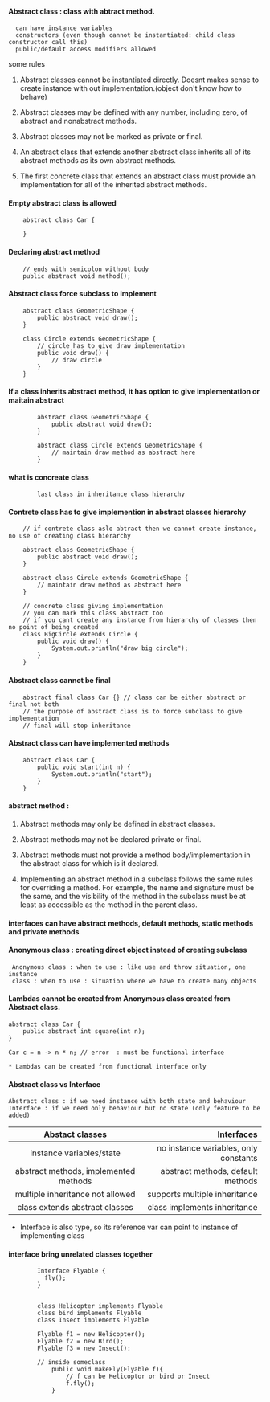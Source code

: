 #### Abstract class : class with abtract method.
    
      can have instance variables
      constructors (even though cannot be instantiated: child class constructor call this)
      public/default access modifiers allowed        

some rules 

1. Abstract classes cannot be instantiated directly. 
    Doesnt makes sense to create instance with out implementation.(object don't know how to behave)

2. Abstract classes may be defined with any number, including zero, of abstract and nonabstract methods.

3. Abstract classes may not be marked as private or final.

4. An abstract class that extends another abstract class inherits all of its abstract methods
as its own abstract methods.

5. The first concrete class that extends an abstract class must provide an implementation
for all of the inherited abstract methods.


#### Empty abstract class is allowed

        abstract class Car {

        }

#### Declaring abstract method

        // ends with semicolon without body
        public abstract void method();
        
#### Abstract class force subclass to implement

        abstract class GeometricShape {
            public abstract void draw();
        }

        class Circle extends GeometricShape {
            // circle has to give draw implementation
            public void draw() {
                // draw circle
            }
        }

#### If a class inherits abstract method, it has option to give implementation or maitain abstract

            abstract class GeometricShape {
                public abstract void draw();
            }

            abstract class Circle extends GeometricShape {
                // maintain draw method as abstract here
            }

#### what is concreate class

            last class in inheritance class hierarchy

#### Contrete class has to give implemention in abstract classes hierarchy 
    
        // if contrete class aslo abtract then we cannot create instance, no use of creating class hierarchy
        
        abstract class GeometricShape {
            public abstract void draw();
        }

        abstract class Circle extends GeometricShape {
            // maintain draw method as abstract here
        }

        // concrete class giving implementation
        // you can mark this class abstract too
        // if you cant create any instance from hierarchy of classes then no point of being created
        class BigCircle extends Circle {
            public void draw() {
                System.out.println("draw big circle");
            }
        }


#### Abstract class cannot be final

        abstract final class Car {} // class can be either abstract or final not both
        // the purpose of abstract class is to force subclass to give implementation
        // final will stop inheritance

#### Abstract class can have implemented methods

        abstract class Car {
            public void start(int n) {
                System.out.println("start");
            }
        }


#### abstract method : 

1. Abstract methods may only be defined in abstract classes.

2. Abstract methods may not be declared private or final.

3. Abstract methods must not provide a method body/implementation in the abstract
class for which is it declared.

4. Implementing an abstract method in a subclass follows the same rules for overriding a
method. For example, the name and signature must be the same, and the visibility of
the method in the subclass must be at least as accessible as the method in the parent
class.

#### interfaces can have abstract methods, default methods, static methods and private methods




#### Anonymous class : creating direct object instead of creating subclass

     Anonymous class : when to use : like use and throw situation, one instance
     class : when to use : situation where we have to create many objects 
     
#### Lambdas cannot be created from Anonymous class created from Abstract class.
    
    abstract class Car {
        public abstract int square(int n);
    }
    
    Car c = n -> n * n; // error  : must be functional interface
    
    * Lambdas can be created from functional interface only


#### Abstract class vs Interface

    Abstract class : if we need instance with both state and behaviour
    Interface : if we need only behaviour but no state (only feature to be added)
    
 | Abstact classes     | Interfaces        |
 |:-------------------:| -----------------:|
 | instance variables/state | no instance variables, only constants |
 | abstract methods, implemented methods | abstract methods, default methods   |
 | multiple inheritance not allowed      | supports multiple inheritance    |
 | class extends abstract classes      | class implements inheritance    |


* Interface is also type, so its reference var can point to instance of implementing class

#### interface bring unrelated classes together


            Interface Flyable {
              fly();
            }

            
            class Helicopter implements Flyable
            class bird implements Flyable
            class Insect implements Flyable
            
            Flyable f1 = new Helicopter();
            Flyable f2 = new Bird();
            Flyable f3 = new Insect();
            
            // inside someclass
                public void makeFly(Flyable f){
                    // f can be Helicoptor or bird or Insect
                    f.fly();
                }

